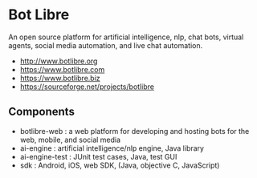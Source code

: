 # Bot Libre
An open source platform for artificial intelligence, nlp, chat bots, virtual agents, social media automation, and live chat automation.

* http://www.botlibre.org
* https://www.botlibre.com
* https://www.botlibre.biz
* https://sourceforge.net/projects/botlibre

## Components

* botlibre-web : a web platform for developing and hosting bots for the web, mobile, and social media
* ai-engine : artificial intelligence/nlp engine, Java library
* ai-engine-test : JUnit test cases, Java, test GUI
* sdk : Android, iOS, web SDK, (Java, objective C, JavaScript)
